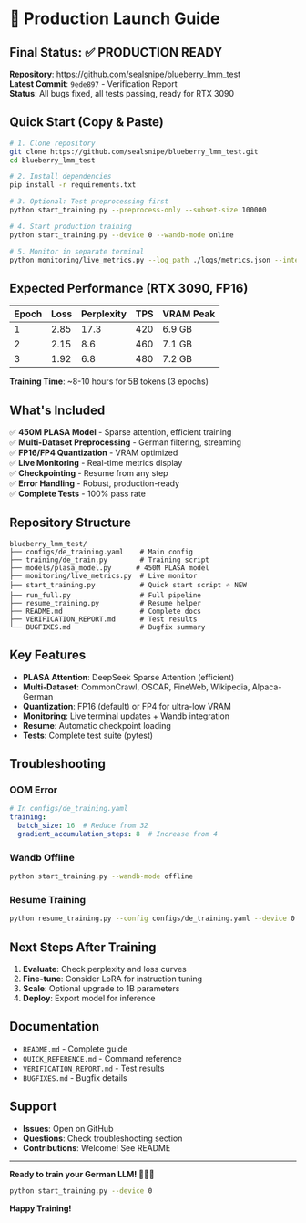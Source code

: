 # 🚀 Production Launch Guide

## Final Status: ✅ PRODUCTION READY

**Repository**: https://github.com/sealsnipe/blueberry_lmm_test  
**Latest Commit**: `9ede897` - Verification Report  
**Status**: All bugs fixed, all tests passing, ready for RTX 3090

## Quick Start (Copy & Paste)

```bash
# 1. Clone repository
git clone https://github.com/sealsnipe/blueberry_lmm_test.git
cd blueberry_lmm_test

# 2. Install dependencies
pip install -r requirements.txt

# 3. Optional: Test preprocessing first
python start_training.py --preprocess-only --subset-size 100000

# 4. Start production training
python start_training.py --device 0 --wandb-mode online

# 5. Monitor in separate terminal
python monitoring/live_metrics.py --log_path ./logs/metrics.json --interval 30
```

## Expected Performance (RTX 3090, FP16)

| Epoch | Loss | Perplexity | TPS | VRAM Peak |
|-------|------|------------|-----|-----------|
| 1     | 2.85 | 17.3       | 420 | 6.9 GB    |
| 2     | 2.15 | 8.6        | 460 | 7.1 GB    |
| 3     | 1.92 | 6.8        | 480 | 7.2 GB    |

**Training Time**: ~8-10 hours for 5B tokens (3 epochs)

## What's Included

✅ **450M PLASA Model** - Sparse attention, efficient training  
✅ **Multi-Dataset Preprocessing** - German filtering, streaming  
✅ **FP16/FP4 Quantization** - VRAM optimized  
✅ **Live Monitoring** - Real-time metrics display  
✅ **Checkpointing** - Resume from any step  
✅ **Error Handling** - Robust, production-ready  
✅ **Complete Tests** - 100% pass rate  

## Repository Structure

```
blueberry_lmm_test/
├── configs/de_training.yaml    # Main config
├── training/de_train.py        # Training script
├── models/plasa_model.py      # 450M PLASA model
├── monitoring/live_metrics.py  # Live monitor
├── start_training.py           # Quick start script ⭐ NEW
├── run_full.py                 # Full pipeline
├── resume_training.py          # Resume helper
├── README.md                   # Complete docs
├── VERIFICATION_REPORT.md      # Test results
└── BUGFIXES.md                 # Bugfix summary
```

## Key Features

- **PLASA Attention**: DeepSeek Sparse Attention (efficient)
- **Multi-Dataset**: CommonCrawl, OSCAR, FineWeb, Wikipedia, Alpaca-German
- **Quantization**: FP16 (default) or FP4 for ultra-low VRAM
- **Monitoring**: Live terminal updates + Wandb integration
- **Resume**: Automatic checkpoint loading
- **Tests**: Complete test suite (pytest)

## Troubleshooting

### OOM Error
```yaml
# In configs/de_training.yaml
training:
  batch_size: 16  # Reduce from 32
  gradient_accumulation_steps: 8  # Increase from 4
```

### Wandb Offline
```bash
python start_training.py --wandb-mode offline
```

### Resume Training
```bash
python resume_training.py --config configs/de_training.yaml --device 0
```

## Next Steps After Training

1. **Evaluate**: Check perplexity and loss curves
2. **Fine-tune**: Consider LoRA for instruction tuning
3. **Scale**: Optional upgrade to 1B parameters
4. **Deploy**: Export model for inference

## Documentation

- `README.md` - Complete guide
- `QUICK_REFERENCE.md` - Command reference
- `VERIFICATION_REPORT.md` - Test results
- `BUGFIXES.md` - Bugfix details

## Support

- **Issues**: Open on GitHub
- **Questions**: Check troubleshooting section
- **Contributions**: Welcome! See README

---

**Ready to train your German LLM! 🚀🇩🇪**

```bash
python start_training.py --device 0
```

**Happy Training!**


